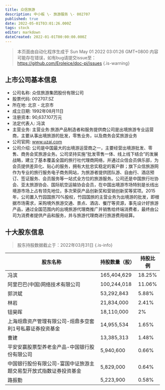 ```yaml
---
title: 众信旅游
description: 中小板 \- 旅游服务 \- 002707
published: true
date: 2022-05-01T03:01:26.000Z
tags: stock
editor: markdown
dateCreated: 2022-01-01T00:00:00.000Z
---
```


> 本页面由自动化程序生成于 Sun May 01 2022 03:01:26 GMT+0800
> 内容可能存在错误，如有bug请提交issue至：https://github.com/Eroleice/doc-pi/issues
{.is-warning}

## 上市公司基本信息
- 公司名称: 众信旅游集团股份有限公司
- 股票代码: 002707.SZ
- 所在地: 北京 - 北京市
- 成立日期: 1992年08月11日
- 注册资本: 90,637.107万元
- 法定代表人: 冯滨
- 主营业务: 主营业务:旅游产品制造者和服务提供商公司是出境旅游专业运营商，主要从事出境旅游的批发，零售业务，以及商务会奖旅游业务
- 公司官网: www.uzai.com
- 公司介绍: 公司是中国最大的出境游运营商之一，主要经营出境游批发、零售、商务会奖旅游业务。公司坚持实施“批发零售一体、线上线下结合”的发展战略，建立了基本覆盖全国的旅行社代理商网络，并通过众信会员俱乐部，为会员提供差异化、贴心的服务，拥有大批忠实稳定的客户群；旗下众信旅游网作为专业的旅行服务电子商务网站，为旅游者提供团队游、自由行、酒店预订、签证服务、会员服务等一站式全方位的旅游服务。公司还是中国旅行社协会、亚太旅游协会、国际航空运输协会会员，在中国出境游市场特别是长线出境游市场上占有领先地位，多次荣获产品创新奖和营销创新奖等奖项。2015年，公司置入竹园国旅70%股权，竹园国旅的主营业务为出境游的批发，即根据市场需求，采购境外旅游交通、景点、酒店、餐厅等资源，事先设计好旅游产品，通过全国范围内的出境旅游代理商推广并销售给终端消费者，最终由公司为消费者提供产品和服务，并与旅游代理商进行旅游费用结算。


## 十大股东信息
> 股东持股数据截止于：2022年03月31日
{.is-info}

| 股东名称 | 持股数量（股） | 持股比例 |
| --- | --- | --- |
| 冯滨 | 165,404,629 | 18.25% |
| 阿里巴巴(中国)网络技术有限公司 | 100,244,018 | 11.06% |
| 郭洪斌 | 53,292,843 | 5.88% |
| 林岩 | 21,834,000 | 2.41% |
| 钮昊晖 | 18,110,000 | 2% |
| 上海烜鼎资产管理有限公司-烜鼎多空套利1号私募证券投资基金 | 14,955,534 | 1.65% |
| 曹建 | 13,385,313 | 1.48% |
| 平安安赢股票型养老金产品-中国银行股份有限公司 | 5,940,600 | 0.66% |
| 中国银行股份有限公司-富国中证旅游主题交易型开放式指数证券投资基金 | 5,829,000 | 0.64% |
| 路振勤 | 5,223,900 | 0.58% |




